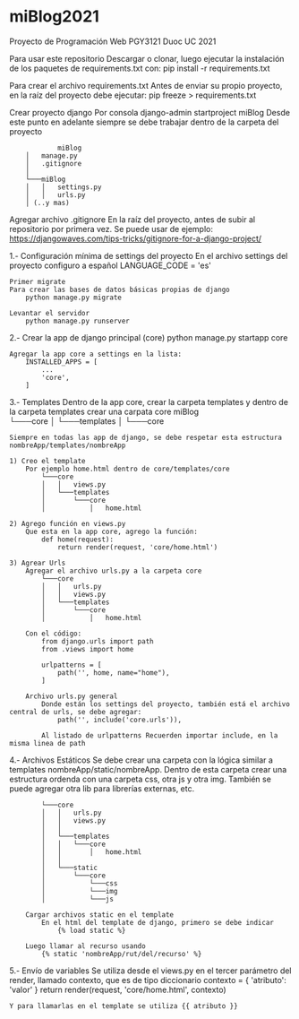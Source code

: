 # miBlog2021

Proyecto de Programación Web PGY3121 Duoc UC 2021

Para usar este repositorio
    Descargar o clonar, luego ejecutar la instalación de los paquetes de requirements.txt con:
    pip install -r requirements.txt

Para crear el archivo requirements.txt
    Antes de enviar su propio proyecto, en la raíz del proyecto debe ejecutar:
    pip freeze > requirements.txt

Crear proyecto django
    Por consola
        django-admin startproject miBlog
    Desde este punto en adelante siempre se debe trabajar dentro de la carpeta del proyecto

                miBlog
        │   manage.py      
        │   .gitignore     
        │
        └───miBlog
        │   │   settings.py
        │   │   urls.py
        │ (..y mas)

Agregar archivo .gitignore
    En la raíz del proyecto, antes de subir al repositorio por primera vez.
    Se puede usar de ejemplo: https://djangowaves.com/tips-tricks/gitignore-for-a-django-project/

1.- Configuración mínima de settings del proyecto
    En el archivo settings del proyecto configuro a español
        LANGUAGE_CODE = 'es'

    Primer migrate
    Para crear las bases de datos básicas propias de django
        python manage.py migrate

    Levantar el servidor
        python manage.py runserver

2.- Crear la app de django principal (core)
        python manage.py startapp core

    Agregar la app core a settings en la lista:
        INSTALLED_APPS = [
            ...
            'core',
        ]

3.- Templates
    Dentro de la app core, crear la carpeta templates y dentro de la carpeta templates crear una carpata core
        miBlog    
        └───core
        │   └───templates
        │       └───core
    
    Siempre en todas las app de django, se debe respetar esta estructura nombreApp/templates/nombreApp

    1) Creo el template
        Por ejemplo home.html dentro de core/templates/core
            └───core
            │   │   views.py 
            │   └───templates
            │       └───core
            │           │   home.html 
    
    2) Agrego función en views.py
        Que esta en la app core, agrego la función:
            def home(request):
                return render(request, 'core/home.html')

    3) Agrear Urls
        Agregar el archivo urls.py a la carpeta core
            └───core
            │   │   urls.py
            │   │   views.py 
            │   └───templates
            │       └───core
            │           │   home.html 

        Con el código:
            from django.urls import path
            from .views import home

            urlpatterns = [
                path('', home, name="home"),
            ]
        
        Archivo urls.py general
            Donde están los settings del proyecto, también está el archivo central de urls, se debe agregar:
                path('', include('core.urls')),
            
            Al listado de urlpatterns Recuerden importar include, en la misma linea de path

4.- Archivos Estáticos
        Se debe crear una carpeta con la lógica similar a templates nombreApp/static/nombreApp. Dentro de esta carpeta crear una estructura ordenda con una carpeta css, otra js y otra img. También se puede agregar otra lib para librerías externas, etc.

            └───core
            │   │   urls.py
            │   │   views.py 
            │   │
            │   └───templates
            │   │   └───core
            │   │       │   home.html 
            │   │       
            │   └───static
            │       └───core
            │           └───css
            │           └───img
            │           └───js

        Cargar archivos static en el template
            En el html del template de django, primero se debe indicar  
                {% load static %}

        Luego llamar al recurso usando
            {% static 'nombreApp/rut/del/recurso' %}

5.- Envío de variables
    Se utiliza desde el views.py en el tercer parámetro del render, llamado contexto, que es de tipo diccionario
        contexto = {
                'atributo': 'valor'
            }
            return render(request, 'core/home.html', contexto)

    Y para llamarlas en el template se utiliza {{ atributo }}
